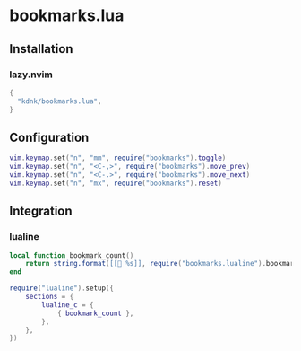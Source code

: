 # bookmarks.lua

## Installation

### lazy.nvim

```lua
{
  "kdnk/bookmarks.lua",
}
```

## Configuration

```lua
vim.keymap.set("n", "mm", require("bookmarks").toggle)
vim.keymap.set("n", "<C-,>", require("bookmarks").move_prev)
vim.keymap.set("n", "<C-.>", require("bookmarks").move_next)
vim.keymap.set("n", "mx", require("bookmarks").reset)
```

## Integration

### lualine

```lua
local function bookmark_count()
    return string.format([[📘 %s]], require("bookmarks.lualine").bookmark_count())
end

require("lualine").setup({
    sections = {
        lualine_c = {
            { bookmark_count },
        },
    },
})
```
